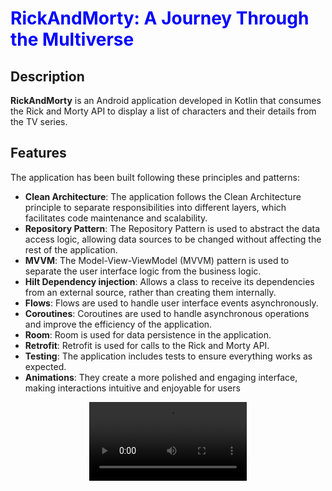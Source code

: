 # <span style="color:blue">RickAndMorty: A Journey Through the Multiverse</span>


## Description

**RickAndMorty** is an Android application developed in Kotlin that consumes the Rick and Morty API to display a list of characters and their details from the TV series.

## Features

The application has been built following these principles and patterns:

- **Clean Architecture**: The application follows the Clean Architecture principle to separate responsibilities into different layers, which facilitates code maintenance and scalability.
- **Repository Pattern**: The Repository Pattern is used to abstract the data access logic, allowing data sources to be changed without affecting the rest of the application.
- **MVVM**: The Model-View-ViewModel (MVVM) pattern is used to separate the user interface logic from the business logic.
- **Hilt Dependency injection**: Allows a class to receive its dependencies from an external source, rather than creating them internally. 
- **Flows**: Flows are used to handle user interface events asynchronously.
- **Coroutines**: Coroutines are used to handle asynchronous operations and improve the efficiency of the application.
- **Room**: Room is used for data persistence in the application.
- **Retrofit**: Retrofit is used for calls to the Rick and Morty API.
- **Testing**: The application includes tests to ensure everything works as expected.
- **Animations**: They create a more polished and engaging interface, making interactions intuitive and enjoyable for users


<div align="center">
  <video controls width="50%">
    <source src="https://github.com/juanpablorenau/RickAndMorty/raw/main/assets/86953862/caeaaf04-364a-4d9c-9031-198fafd7e397/webm" type="video/webm">
    Your browser does not support the video tag.
  </video>
</div>


